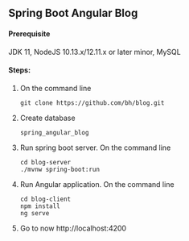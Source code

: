 ## Spring Boot Angular Blog

#### Prerequisite
JDK 11, NodeJS 10.13.x/12.11.x or later minor, MySQL

#### Steps:
1) On the command line
    ```
    git clone https://github.com/bh/blog.git
    ```
2) Create database
    ```
    spring_angular_blog
   ```
3) Run spring boot server. On the command line
    ```
   cd blog-server
   ./mvnw spring-boot:run
   ```
  
4) Run Angular application. On the command line
    ```
   cd blog-client
   npm install
   ng serve
   ```

5) Go to now http://localhost:4200
 
